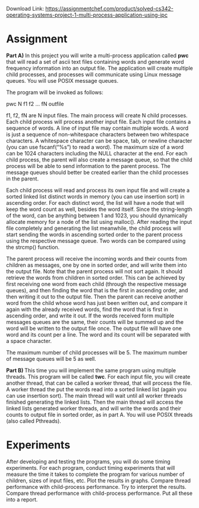 Download Link: https://assignmentchef.com/product/solved-cs342-operating-systems-project-1-multi-process-application-using-ipc
<br>
<strong> </strong>







<h1>Assignment</h1>




<strong>Part A)</strong> In this project you will write a multi-process application called <strong>pwc</strong> that will read a set of ascii text files containing words and generate  word frequency information into an output file. The application will create multiple child processes, and processes will communicate using Linux message queues. You will use POSIX message queues.




The program will be invoked as follows:




pwc N f1 f2 … fN  outfile




f1, f2, fN are N input files. The main process will create N  child processes. Each child process will process  another input file. Each input file contains a sequence of words. A line of input file may contain multiple words. A word is just a sequence of non-whitespace characters between two whitespace characters. A whitespace  character can be space, tab, or newline character (you can use fscanf(“%s”) to read a word). The maximum size of a word can be  1024 characters including the NULL character at the end. For each child process, the parent will also create a message queue, so that the child process will be able to send information to the parent process. The message queues should better be created earlier than the child processes in the parent.




Each child process will read and process its own input file and will create a sorted linked list distinct words in memory (you can use insertion sort) in ascending order. For each distinct word, the list will have a node that will keep the word count as well, besides the word itself. Since the string-length of the word,  can be anything between 1 and 1023, you should dynamically allocate memory for a node of the list using malloc(). After reading the input file completely and generating the list meanwhile, the child process will start sending the words in ascending  sorted order to the parent process using the respective message queue. Two words can be compared using the strcmp() function.




The parent process will receive the incoming words and their counts from children as messages, one by one in sorted order, and will write them into  the output file. Note that the parent process will not sort again. It should retrieve the words from children in sorted order. This can be achieved by first receiving one word from each child (through the respective message queues), and then finding the word that is the first in ascending order, and then writing it out to the output file. Then the parent can receive another word from the child whose word has just been written out, and compare it  again with the already received words, find the word that is first in ascending order, and write it out. If the words received form multiple messages queues are the same, their counts will be summed up and the word will be written to the output file once. The output file will have one word and its count per a line. The word and its count will be separated with a space character.




The maximum number of child processes will be 5. The maximum number of message queues will be 5 as well.




<strong>Part B) </strong>This time you will implement the same program using multiple threads. This program will be called <strong>twc</strong>. For each input file, you will create another thread, that can be called a worker thread, that will process the file. A worker thread the put the words read into a sorted linked list (again you can use insertion sort). The main thread will wait until all worker threads finished generating the linked lists. Then the main thread will access the linked lists generated worker threads, and will write the words and their counts to output file in sorted order, as in part A. You will use POSIX threads (also called Pthreads).




<h1>Experiments</h1>




After developing and testing the programs, you will do some timing experiments. For each program, conduct timing experiments that will measure the time it takes to complete the program for various number of children, sizes of input files, etc. Plot the results in graphs. Compare thread performance with child-process performance. Try to interpret the results. Compare thread performance with child-process performance.  Put all these into a report.





